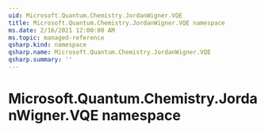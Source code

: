 ```yaml
---
uid: Microsoft.Quantum.Chemistry.JordanWigner.VQE
title: Microsoft.Quantum.Chemistry.JordanWigner.VQE namespace
ms.date: 2/16/2021 12:00:00 AM
ms.topic: managed-reference
qsharp.kind: namespace
qsharp.name: Microsoft.Quantum.Chemistry.JordanWigner.VQE
qsharp.summary: ''
---
```


# Microsoft.Quantum.Chemistry.JordanWigner.VQE namespace



